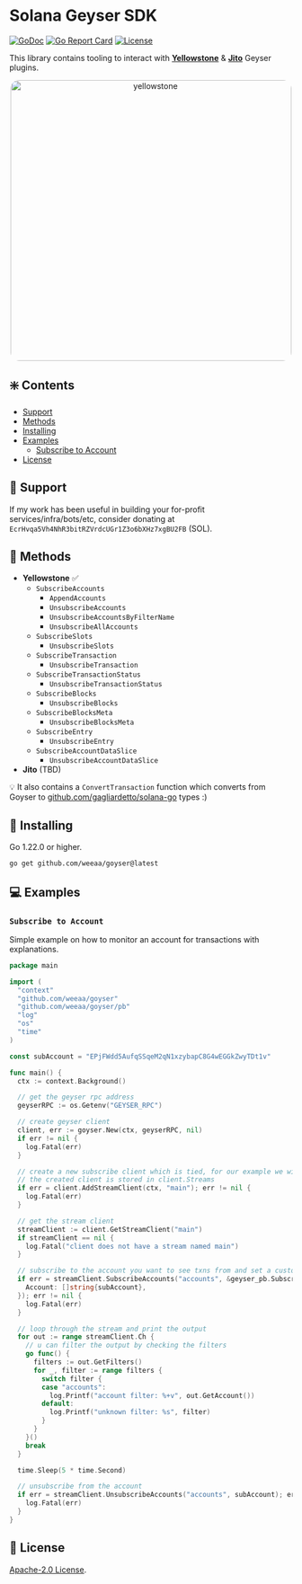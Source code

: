 # Solana Geyser SDK
[![GoDoc](https://pkg.go.dev/badge/github.com/weeaa/goyser?status.svg)](https://pkg.go.dev/github.com/weeaa/goyser?tab=doc)
[![Go Report Card](https://goreportcard.com/badge/github.com/weeaa/goyser)](https://goreportcard.com/report/github.com/weeaa/goyser)
[![License](https://img.shields.io/badge/license-Apache_2.0-crimson)](https://opensource.org/license/apache-2-0)


This library contains tooling to interact with **[Yellowstone](https://github.com/rpcpool/yellowstone-grpc)** & **[Jito](https://github.com/jito-foundation/geyser-grpc-plugin)** Geyser plugins.

<div align="center">
  <img src="https://github.com/weeaa/goyser/assets/108926252/601185b7-3f50-4542-ae94-16488a651467" alt="yellowstone" width="500" style="border-radius: 15px;"/>
</div>

## ❇️ Contents
- [Support](#-support)
- [Methods](#-methods)
- [Installing](#-installing)
- [Examples](#-examples)
  - [Subscribe to Account](#subscribe-to-account)
- [License](#-license)

## 🛟 Support
If my work has been useful in building your for-profit services/infra/bots/etc, consider donating at
`EcrHvqa5Vh4NhR3bitRZVrdcUGr1Z3o6bXHz7xgBU2FB` (SOL).

## 📡 Methods
- **Yellowstone** ✅
  - `SubscribeAccounts`
    - `AppendAccounts`
    - `UnsubscribeAccounts`
    - `UnsubscribeAccountsByFilterName`
    - `UnsubscribeAllAccounts`
  - `SubscribeSlots`
    - `UnsubscribeSlots`
  - `SubscribeTransaction`
    - `UnsubscribeTransaction`
  - `SubscribeTransactionStatus`
    - `UnsubscribeTransactionStatus`
  - `SubscribeBlocks`
    - `UnsubscribeBlocks`
  - `SubscribeBlocksMeta`
    - `UnsubscribeBlocksMeta`
  - `SubscribeEntry`
    - `UnsubscribeEntry`
  - `SubscribeAccountDataSlice`
    - `UnsubscribeAccountDataSlice`
- **Jito** (TBD)

💡 It also contains a `ConvertTransaction` function which converts from Goyser to [github.com/gagliardetto/solana-go](https://github.com/gagliardetto/solana-go) types :)

## 💾 Installing

Go 1.22.0 or higher.
```shell
go get github.com/weeaa/goyser@latest
```

## 💻 Examples

### `Subscribe to Account`
Simple example on how to monitor an account for transactions with explanations.
```go
package main

import (
  "context"
  "github.com/weeaa/goyser"
  "github.com/weeaa/goyser/pb"
  "log"
  "os"
  "time"
)

const subAccount = "EPjFWdd5AufqSSqeM2qN1xzybapC8G4wEGGkZwyTDt1v"

func main() {
  ctx := context.Background()

  // get the geyser rpc address
  geyserRPC := os.Getenv("GEYSER_RPC")

  // create geyser client
  client, err := goyser.New(ctx, geyserRPC, nil)
  if err != nil {
    log.Fatal(err)
  }

  // create a new subscribe client which is tied, for our example we will name it main
  // the created client is stored in client.Streams
  if err = client.AddStreamClient(ctx, "main"); err != nil {
    log.Fatal(err)
  }

  // get the stream client
  streamClient := client.GetStreamClient("main")
  if streamClient == nil {
    log.Fatal("client does not have a stream named main")
  }

  // subscribe to the account you want to see txns from and set a custom filter name to filter them out later
  if err = streamClient.SubscribeAccounts("accounts", &geyser_pb.SubscribeRequestFilterAccounts{
    Account: []string{subAccount},
  }); err != nil {
    log.Fatal(err)
  }

  // loop through the stream and print the output
  for out := range streamClient.Ch {
    // u can filter the output by checking the filters
    go func() {
      filters := out.GetFilters()
      for _, filter := range filters {
        switch filter {
        case "accounts":
          log.Printf("account filter: %+v", out.GetAccount())
        default:
          log.Printf("unknown filter: %s", filter)
        }
      }
    }()
    break
  }

  time.Sleep(5 * time.Second)

  // unsubscribe from the account
  if err = streamClient.UnsubscribeAccounts("accounts", subAccount); err != nil {
    log.Fatal(err)
  }
}
```

## 📃 License

[Apache-2.0 License](https://github.com/weeaa/jito-go/blob/main/LICENSE).
